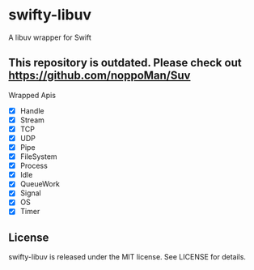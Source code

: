 # swifty-libuv
A libuv wrapper for Swift

## This repository is outdated. Please check out https://github.com/noppoMan/Suv


Wrapped Apis
- [x] Handle
- [x] Stream
- [x] TCP
- [x] UDP
- [x] Pipe
- [x] FileSystem
- [x] Process
- [x] Idle
- [x] QueueWork
- [x] Signal
- [x] OS
- [x] Timer

## License
swifty-libuv is released under the MIT license. See LICENSE for details.
